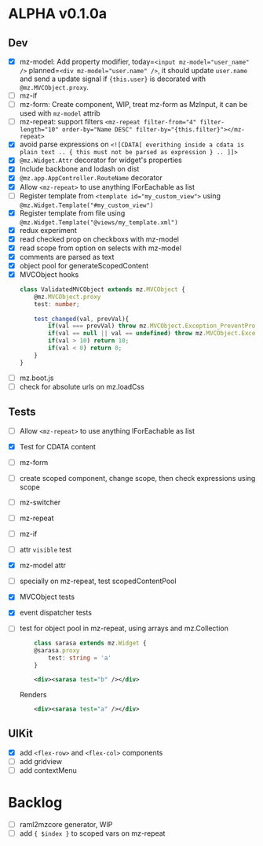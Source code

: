ALPHA v0.1.0a
=====
Dev
---
- [x] mz-model: Add property modifier, today=`<input mz-model="user_name" />` planned=`<div mz-model="user.name" />`, it should update `user.name` and send a update signal if `{this.user}` is decorated with `@mz.MVCObject.proxy`.  
- [ ] mz-if
- [ ] mz-form: Create component, WIP, treat mz-form as MzInput, it can be used with `mz-model` attrib
- [ ] mz-repeat: support filters `<mz-repeat filter-from="4" filter-length="10" order-by="Name DESC" filter-by="{this.filter}"></mz-repeat>`
- [x] avoid parse expressions on `<![CDATA[ everithing inside a cdata is plain text .. { this must not be parsed as expression } .. ]]>`
- [x] `@mz.Widget.Attr` decorator for widget's properties
- [x] Include backbone and lodash on dist
- [x] `@mz.app.AppController.RouteName` decorator
- [x] Allow `<mz-repeat>` to use anything IForEachable as list
- [ ] Register template from `<template id="my_custom_view">` using `@mz.Widget.Template("#my_custom_view")`
- [x] Register template from file using `@mz.Widget.Template("@views/my_template.xml")`
- [x] redux experiment
- [x] read checked prop on checkboxs with mz-model
- [x] read scope from option on selects with mz-model
- [x] comments are parsed as text
- [x] object pool for generateScopedContent
- [x] MVCObject hooks
    ```typescript
    class ValidatedMVCObject extends mz.MVCObject {
        @mz.MVCObject.proxy
        test: number;
        
        test_changed(val, prevVal){
            if(val === prevVal) throw mz.MVCObject.Exception_PreventPropagation;
            if(val == null || val == undefined) throw mz.MVCObject.Exception_RollbackOperation;
            if(val > 10) return 10;
            if(val < 0) return 0;
        }
    }
    ```
- [ ] mz.boot.js
- [ ] check for absolute urls on mz.loadCss

Tests
-----
- [ ] Allow `<mz-repeat>` to use anything IForEachable as list
- [x] Test for CDATA content
- [ ] mz-form
- [ ] create scoped component, change scope, then check expressions using scope
- [ ] mz-switcher
- [ ] mz-repeat
- [ ] mz-if
- [ ] attr `visible` test
- [x] mz-model attr
- [ ] specially on mz-repeat, test scopedContentPool
- [x] MVCObject tests
- [x] event dispatcher tests
- [ ] test for object pool in mz-repeat, using arrays and mz.Collection  
    ```typescript
        class sarasa extends mz.Widget {
        @sarasa.proxy
            test: string = 'a'   
        }
    ```  
    ```xml
        <div><sarasa test="b" /></div>
    ```  
    Renders
    ```xml
        <div><sarasa test="a" /></div>
    ```



UIKit
-----
- [x] add `<flex-row>` and `<flex-col>` components
- [ ] add gridview
- [ ] add contextMenu

Backlog
======

- [ ] raml2mzcore generator, WIP
- [ ] add `{ $index }` to scoped vars on mz-repeat
